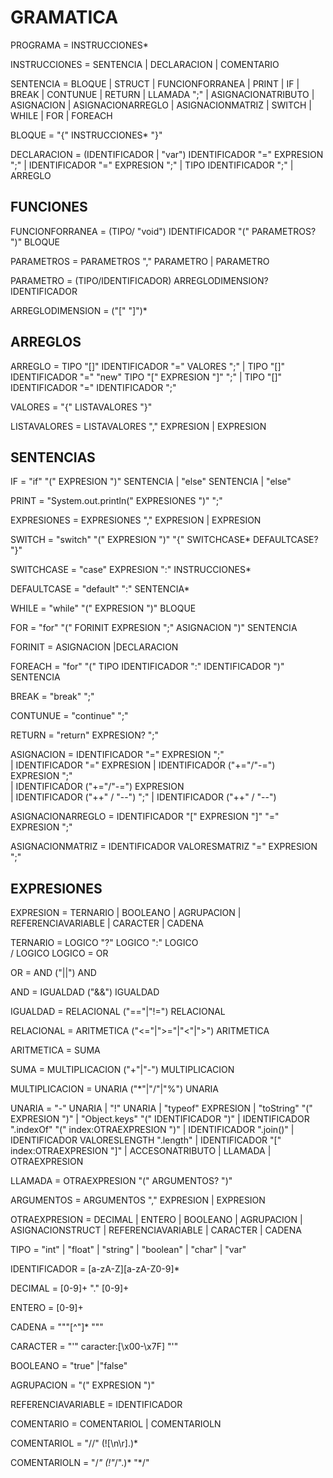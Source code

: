 # GRAMATICA
PROGRAMA = INSTRUCCIONES* 

INSTRUCCIONES = SENTENCIA 
            | DECLARACION
            | COMENTARIO

SENTENCIA = BLOQUE
            | STRUCT
            | FUNCIONFORRANEA
            | PRINT
            | IF
            | BREAK
            | CONTUNUE
            | RETURN
            | LLAMADA ";" 
            | ASIGNACIONATRIBUTO
            | ASIGNACION
            | ASIGNACIONARREGLO
            | ASIGNACIONMATRIZ
            | SWITCH
            | WHILE
            | FOR
            | FOREACH

BLOQUE = "{" INSTRUCCIONES* "}" 

DECLARACION = (IDENTIFICADOR | "var") IDENTIFICADOR  "="  EXPRESION ";" 
            | IDENTIFICADOR "=" EXPRESION  ";" 
            | TIPO IDENTIFICADOR  ";" 
            | ARREGLO

## FUNCIONES
FUNCIONFORRANEA = (TIPO/ "void")  IDENTIFICADOR  "(" PARAMETROS? ")" BLOQUE

PARAMETROS = PARAMETROS "," PARAMETRO 
            | PARAMETRO

PARAMETRO = (TIPO/IDENTIFICADOR) ARREGLODIMENSION?  IDENTIFICADOR

ARREGLODIMENSION = ("["  "]")*

## ARREGLOS
ARREGLO = TIPO  "[]"  IDENTIFICADOR  "="  VALORES  ";" 
        | TIPO  "[]"  IDENTIFICADOR  "="  "new" TIPO  "[" EXPRESION  "]"  ";" 
        | TIPO  "[]"  IDENTIFICADOR  "="  IDENTIFICADOR  ";" 

VALORES = "{" LISTAVALORES "}" 

LISTAVALORES = LISTAVALORES "," EXPRESION
            | EXPRESION


## SENTENCIAS
IF =  "if" "(" EXPRESION ")" SENTENCIA
            | "else" SENTENCIA 
            | "else"

PRINT =  "System.out.println("  EXPRESIONES  ")"  ";" 

EXPRESIONES = EXPRESIONES "," EXPRESION
            | EXPRESION

SWITCH = "switch"  "(" EXPRESION  ")"  "{" SWITCHCASE* DEFAULTCASE? "}" 

SWITCHCASE = "case" EXPRESION  ":" INSTRUCCIONES* 

DEFAULTCASE = "default" ":" SENTENCIA* 

WHILE = "while"  "(" EXPRESION ")"  BLOQUE 

FOR = "for"  "(" FORINIT EXPRESION  ";" ASIGNACION  ")" SENTENCIA 

FORINIT = ASIGNACION
            |DECLARACION 

FOREACH = "for" "("   TIPO  IDENTIFICADOR  ":" IDENTIFICADOR  ")"  SENTENCIA 

BREAK =  "break"  ";"  

CONTUNUE =  "continue"  ";"  

RETURN =  "return"  EXPRESION?  ";"  

ASIGNACION = IDENTIFICADOR  "="  EXPRESION  ";"  
            | IDENTIFICADOR  "="  EXPRESION 
            | IDENTIFICADOR ("+="/"-=") EXPRESION  ";"  
            | IDENTIFICADOR ("+="/"-=") EXPRESION  
            | IDENTIFICADOR ("++" / "--")   ";" 
            | IDENTIFICADOR ("++" / "--")  

ASIGNACIONARREGLO = IDENTIFICADOR  "[" EXPRESION  "]"  "=" EXPRESION  ";"  

ASIGNACIONMATRIZ = IDENTIFICADOR VALORESMATRIZ  "=" EXPRESION  ";" 


## EXPRESIONES
EXPRESION = TERNARIO
            | BOOLEANO
            | AGRUPACION
            | REFERENCIAVARIABLE
            | CARACTER
            | CADENA

TERNARIO = LOGICO  "?" LOGICO  ":" LOGICO  
            / LOGICO
LOGICO = OR

OR = AND ("||")  AND  

AND = IGUALDAD ("&&")  IGUALDAD 

IGUALDAD = RELACIONAL ("=="|"!=")  RELACIONAL 

RELACIONAL = ARITMETICA ("<="|">="|"<"|">")  ARITMETICA 

ARITMETICA = SUMA

SUMA = MULTIPLICACION ("+"|"-")  MULTIPLICACION 

MULTIPLICACION = UNARIA ("*"|"/"|"%")  UNARIA

UNARIA = "-"  UNARIA 
            | "!"  UNARIA 
            | "typeof" EXPRESION 
            | "toString" "("  EXPRESION  ")" 
            | "Object.keys" "("  IDENTIFICADOR  ")" 
            | IDENTIFICADOR ".indexOf"  "("  index:OTRAEXPRESION  ")"
            | IDENTIFICADOR ".join()"
            | IDENTIFICADOR VALORESLENGTH ".length"
            | IDENTIFICADOR "["  index:OTRAEXPRESION  "]"
            | ACCESONATRIBUTO
            | LLAMADA
            | OTRAEXPRESION

LLAMADA = OTRAEXPRESION "(" ARGUMENTOS? ")" 

ARGUMENTOS = ARGUMENTOS ","  EXPRESION 
            | EXPRESION 

OTRAEXPRESION = DECIMAL
            | ENTERO
            | BOOLEANO
            | AGRUPACION
            | ASIGNACIONSTRUCT 
            | REFERENCIAVARIABLE
            | CARACTER
            | CADENA

TIPO = "int" 
            | "float" 
            | "string" 
            | "boolean" 
            | "char" 
            | "var"

IDENTIFICADOR = [a-zA-Z][a-zA-Z0-9]* 

DECIMAL = [0-9]+ "." [0-9]+

ENTERO = [0-9]+

CADENA = "\""[^"]* "\""

CARACTER = "'" caracter:[\x00-\x7F] "'" 

BOOLEANO = "true" 
            |"false" 

AGRUPACION =  "("  EXPRESION  ")" 

REFERENCIAVARIABLE = IDENTIFICADOR 

COMENTARIO = COMENTARIOL
            | COMENTARIOLN

COMENTARIOL = "//" (![\n\r].)*

COMENTARIOLN = "/*" (!"*/".)* "*/"